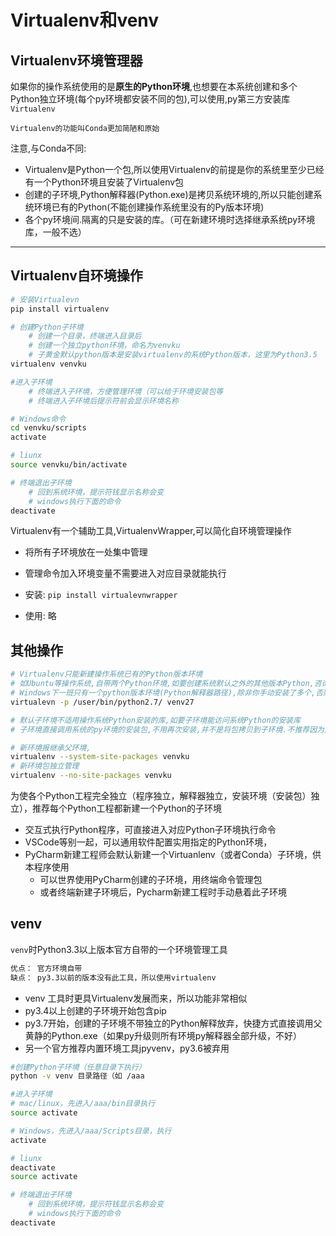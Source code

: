 # Virtualenv和venv

## Virtualenv环境管理器

如果你的操作系统使用的是**原生的Python环境**,也想要在本系统创建和多个Python独立环境(每个py环境都安装不同的包),可以使用,py第三方安装库`Virtualenv`

`Virtualenv的功能叫Conda更加简陋和原始`

注意,与Conda不同:

- Virtualenv是Python一个包,所以使用Virtualenv的前提是你的系统里至少已经有一个Python环境且安装了Virtualenv包
- 创建的子环境,Python解释器(Python.exe)是拷贝系统环境的,所以只能创建系统环境已有的Python(不能创建操作系统里没有的Py版本环境)
- 各个py环境间.隔离的只是安装的库。（可在新建环境时选择继承系统py环境库，一般不选）

---

##  Virtualenv自环境操作

```bash
# 安装Virtualevn
pip install virtualenv

# 创建Python子环境
	# 创建一个目录，终端进入目录后
	# 创建一个独立python环境，命名为venvku
	# 子黄金默认python版本是安装virtualenv的系统Python版本，这里为Python3.5
virtualenv venvku

#进入子环境
	# 终端进入子环境，方便管理环境（可以给于环境安装包等
	# 终端进入子环境后提示符前会显示环境名称

# Windows命令
cd venvku/scripts
activate

# liunx
source venvku/bin/activate

# 终端退出子环境
	# 回到系统环境，提示符钱显示名称会变
	# windows执行下面的命令
deactivate
```

Virtualenv有一个辅助工具,VirtualenvWrapper,可以简化自环境管理操作

- 将所有子环境放在一处集中管理

- 管理命令加入环境变量不需要进入对应目录就能执行
- 安装: `pip install virtualevnwrapper`
- 使用: 略



## 其他操作

```bash
# Virtualenv只能新建操作系统已有的Python版本环境
# 如Ubuntu等操作系统,自带两个Python环境,如要创建系统默认之外的其他版本Python,咨询过面名的命令
# Windows下一班只有一个python版本环境(Python解释器路径),除非你手动安装了多个,否则下面命令无效
virtualevn -p /user/bin/python2.7/ venv27

# 默认子环境不适用操作系统Python安装的库,如要子环境能访问系统Python的安装库
# 子环境直接调用系统的py环境的安装包,不用再次安装,并不是将包拷贝到子环境.不推荐因为这样子环境就无法独立,和父环境互相影响.

# 新环境报继承父环境,
virtualenv --system-site-packages venvku
# 新环境包独立管理
virtualenv --no-site-packages venvku
```

为使各个Python工程完全独立（程序独立，解释器独立，安装环境（安装包）独立），推荐每个Python工程都新建一个Python的子环境

- 交互式执行Python程序，可直接进入对应Python子环境执行命令
- VSCode等别一起，可以通用软件配置实用指定的Python环境，
- PyCharm新建工程师会默认新建一个Virtuanlenv（或者Conda）子环境，供本程序使用
  - 可以世界使用PyCharm创建的子环境，用终端命令管理包
  - 或者终端新建子环境后，Pycharm新建工程时手动悬着此子环境

## venv

`venv`时Python3.3以上版本官方自带的一个环境管理工具

```bash
优点： 官方环境自带
缺点： py3.3以前的版本没有此工具，所以使用virtualenv
```

- venv 工具时更具Virtualenv发展而来，所以功能非常相似
- py3.4以上创建的子环境开始包含pip
- py3.7开始，创建的子环境不带独立的Python解释放弃，快捷方式直接调用父黄静的Python.exe（如果py升级则所有环境py解释器全部升级，不好）
- 另一个官方推荐内置环境工具jpyvenv，py3.6被弃用



```bash
#创建Python子环境（任意目录下执行）
python -v venv 目录路径（如 /aaa

#进入子环境
# mac/linux，先进入/aaa/bin目录执行
source activate

# Windows，先进入/aaa/Scripts目录，执行
activate

# liunx
deactivate
source activate

# 终端退出子环境
	# 回到系统环境，提示符钱显示名称会变
	# windows执行下面的命令
deactivate
```







